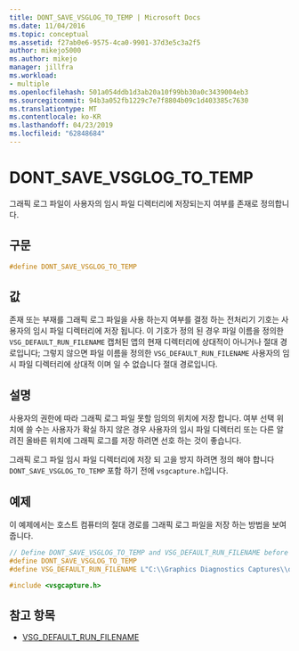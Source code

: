 ```yaml
---
title: DONT_SAVE_VSGLOG_TO_TEMP | Microsoft Docs
ms.date: 11/04/2016
ms.topic: conceptual
ms.assetid: f27ab0e6-9575-4ca0-9901-37d3e5c3a2f5
author: mikejo5000
ms.author: mikejo
manager: jillfra
ms.workload:
- multiple
ms.openlocfilehash: 501a054ddb1d3ab20a10f99bb30a0c3439004eb3
ms.sourcegitcommit: 94b3a052fb1229c7e7f8804b09c1d403385c7630
ms.translationtype: MT
ms.contentlocale: ko-KR
ms.lasthandoff: 04/23/2019
ms.locfileid: "62848684"
---
```

# <a name="dontsavevsglogtotemp"></a>DONT_SAVE_VSGLOG_TO_TEMP
그래픽 로그 파일이 사용자의 임시 파일 디렉터리에 저장되는지 여부를 존재로 정의합니다.

## <a name="syntax"></a>구문

```C++
#define DONT_SAVE_VSGLOG_TO_TEMP
```

## <a name="value"></a>값
 존재 또는 부재를 그래픽 로그 파일을 사용 하는지 여부를 결정 하는 전처리기 기호는 사용자의 임시 파일 디렉터리에 저장 됩니다. 이 기호가 정의 된 경우 파일 이름을 정의한 `VSG_DEFAULT_RUN_FILENAME` 캡처된 앱의 현재 디렉터리에 상대적이 아니거나 절대 경로입니다; 그렇지 않으면 파일 이름을 정의한 `VSG_DEFAULT_RUN_FILENAME` 사용자의 임시 파일 디렉터리에 상대적 이며 일 수 없습니다 절대 경로입니다.

## <a name="remarks"></a>설명
 사용자의 권한에 따라 그래픽 로그 파일 못할 임의의 위치에 저장 합니다. 여부 선택 위치에 쓸 수는 사용자가 확실 하지 않은 경우 사용자의 임시 파일 디렉터리 또는 다른 알려진 올바른 위치에 그래픽 로그를 저장 하려면 선호 하는 것이 좋습니다.

 그래픽 로그 파일 임시 파일 디렉터리에 저장 되 고을 방지 하려면 정의 해야 합니다 `DONT_SAVE_VSGLOG_TO_TEMP` 포함 하기 전에 `vsgcapture.h`입니다.

## <a name="example"></a>예제
 이 예제에서는 호스트 컴퓨터의 절대 경로를 그래픽 로그 파일을 저장 하는 방법을 보여 줍니다.

```cpp
// Define DONT_SAVE_VSGLOG_TO_TEMP and VSG_DEFAULT_RUN_FILENAME before including vsgcapture.h
#define DONT_SAVE_VSGLOG_TO_TEMP
#define VSG_DEFAULT_RUN_FILENAME L"C:\\Graphics Diagnostics Captures\\default.vsglog"

#include <vsgcapture.h>
```

## <a name="see-also"></a>참고 항목
- [VSG_DEFAULT_RUN_FILENAME](vsg-default-run-filename.md)
